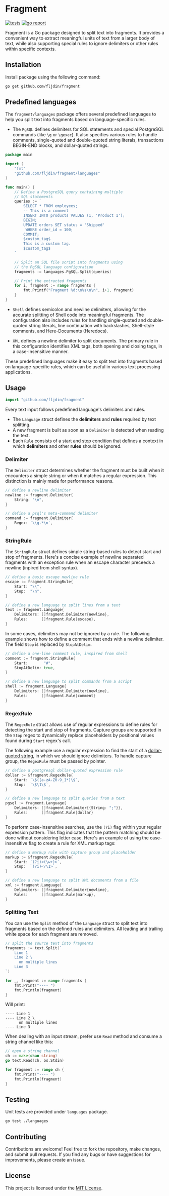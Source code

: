 # Fragment

[![tests](https://github.com/fljdin/fragment/actions/workflows/tests.yml/badge.svg)](https://github.com/fljdin/fragment/actions/workflows/tests.yml)
[![go report](https://goreportcard.com/badge/github.com/fljdin/fragment)](https://goreportcard.com/report/github.com/fljdin/fragment)

Fragment is a Go package designed to split text into fragments. It provides a
convenient way to extract meaningful units of text from a larger body of text,
while also supporting special rules to ignore delimiters or other rules within
specific contexts.

## Installation

Install package using the following command:

```bash
go get github.com/fljdin/fragment
```

## Predefined languages

The `fragment/languages` package offers several predefined languages to help you
split text into fragments based on language-specific rules.

* The `PgSQL` defines delimiters for SQL statements and special PostgreSQL
  commands (like `\g` or `\gexec`). It also specifies various rules to handle
  comments, single-quoted and double-quoted string literals, transactions
  BEGIN-END blocks, and dollar-quoted strings.

```go
package main

import (
    "fmt"
    "github.com/fljdin/fragment/languages"
)

func main() {
    // Define a PostgreSQL query containing multiple 
    // SQL statements
    queries := `
        SELECT * FROM employees;
        -- This is a comment
        INSERT INTO products VALUES (1, 'Product 1');
        BEGIN;
        UPDATE orders SET status = 'Shipped' 
         WHERE order_id = 100;
        COMMIT;
        $custom_tag$
        This is a custom tag.
        $custom_tag$
    `

    // Split an SQL file script into fragments using 
    // the PgSQL language configuration
    fragments := languages.PgSQL.Split(queries)

    // Print the extracted fragments
    for i, fragment := range fragments {
        fmt.Printf("Fragment %d:\n%s\n\n", i+1, fragment)
    }
}
```

* `Shell` defines semicolon and newline delimiters, allowing for the accurate
  splitting of Shell code into meaningful fragments. The configuration also
  includes rules for handling single-quoted and double-quoted string literals,
  line continuation with backslashes, Shell-style comments, and Here-Documents
  (Heredocs).

* `XML` defines a newline delimiter to split documents. The primary rule in this
  configuration identifies XML tags, both opening and closing tags, in a
  case-insensitive manner.

These predefined languages make it easy to split text into fragments based on
language-specific rules, which can be useful in various text processing
applications.

## Usage

```go
import "github.com/fljdin/fragment"
```

Every text input follows predefined language's delimiters and rules.

* The `Language` struct defines the **delimiters** and **rules** required by
  text splitting.
* A new fragment is built as soon as a `Delimiter` is detected when reading the
  text.
* Each `Rule` consists of a start and stop condition that defines a context in
  which **delimiters** and other **rules** should be ignored.

### Delimiter

The `Delimiter` struct determines whether the fragment must be built when it
encounters a simple string or when it matches a regular expression. This
distinction is mainly made for performance reasons.

```go
// define a newline delimiter
newline := fragment.Delimiter{
    String: "\n",
}

// define a psql's meta-command delimiter
command := fragment.Delimiter{
    Regex: `\\g.*\n`,
}
```

### StringRule

The `StringRule` struct defines simple string-based rules to detect start and
stop of fragments. Here's a concise example of newline separated fragments with
an exception rule when an escape character preceeds a newline (inpired from
shell syntax).

```go
// define a basic escape newline rule
escape := fragment.StringRule{
    Start: "\\",
    Stop:  "\n",
}

// define a new language to split lines from a text
text := fragment.Language{
    Delimiters: []fragment.Delimiter{newline},
    Rules:      []fragment.Rule{escape},
}
```

In some cases, delimiters may not be ignored by a rule. The following example
shows how to define a comment that ends with a newline delimiter. The field
`Stop` is replaced by `StopAtDelim`.

```go
// define a one-line comment rule, inspired from shell 
comment := fragment.StringRule{
    Start:       "#",
    StopAtDelim: true,
}

// define a new language to split commands from a script
shell := fragment.Language{
    Delimiters: []fragment.Delimiter{newline},
    Rules:      []fragment.Rule{comment}
}
```

### RegexRule

The `RegexRule` struct allows use of regular expressions to define rules for
detecting the start and stop of fragments. Capture groups are supported in the
`Stop` regex to dynamically replace placeholders by positional values found
during `Start` regex's call.

The following example use a regular expression to find the start of a
[dollar-quoted string], in which we should ignore delimiters. To handle capture
group, the `RegexRule` must be passed by pointer.

[dollar-quoted string]: https://www.postgresql.org/docs/current/sql-syntax-lexical.html#SQL-SYNTAX-DOLLAR-QUOTING

```go
// define a postgresql dollar-quoted expression rule
dollar := &fragment.RegexRule{
    Start: `\$([a-zA-Z0-9_]*)\$`,
    Stop:  `\$\1\$`,
}

// define a new language to split queries from a text
pgsql := fragment.Language{
    Delimiters: []fragment.Delimiter{{String: ";"}},
    Rules:      []fragment.Rule{dollar}
}
```

To perform case-insensitive searches, use the `(?i)` flag within your regular
expression pattern. This flag indicates that the pattern matching should be done
without considering letter case. Here's an example of using the case-insensitive
flag to create a rule for XML markup tags:

```go
// define a markup rule with capture group and placeholder
markup := &fragment.RegexRule{
    Start: `(?i)<(\w+)>`,
    Stop:  `(?i)</\1>`,
}

// define a new language to split XML documents from a file
xml := fragment.Language{
    Delimiters: []fragment.Delimiter{newline},
    Rules:      []fragment.Rule{markup},
}
```

### Splitting Text

You can use the `Split` method of the `Language` struct to split text into
fragments based on the defined rules and delimiters. All leading and trailing
white space for each fragment are removed.

```go
// split the source text into fragments
fragments := text.Split(`
    Line 1
    Line 2 \
      on multiple lines
    Line 3
`)

for _, fragment := range fragments {
    fmt.Print("---- ")
    fmt.Println(fragment)
}
```

Will print:

```
---- Line 1
---- Line 2 \
      on multiple lines
---- Line 3
```

When dealing with an input stream, prefer use `Read` method and consume a string
channel like this:

```go
// open a string channel
ch := make(chan string)
go text.Read(ch, os.Stdin)

for fragment := range ch {
    fmt.Print("---- ")
    fmt.Println(fragment)
}
```

## Testing

Unit tests are provided under `languages` package.

```bash
go test ./languages
```

## Contributing

Contributions are welcome! Feel free to fork the repository, make changes, and
submit pull requests. If you find any bugs or have suggestions for improvements,
please create an issue.

## License

This project is licensed under the [MIT License](LICENSE).
